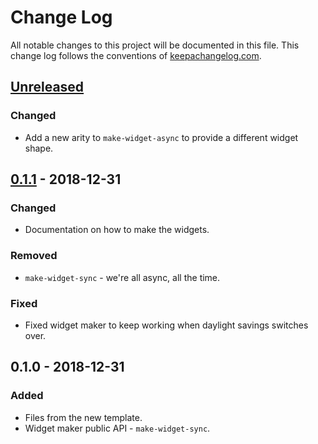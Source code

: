 # Change Log
All notable changes to this project will be documented in this file. This change log follows the conventions of [keepachangelog.com](http://keepachangelog.com/).

## [Unreleased]
### Changed
- Add a new arity to `make-widget-async` to provide a different widget shape.

## [0.1.1] - 2018-12-31
### Changed
- Documentation on how to make the widgets.

### Removed
- `make-widget-sync` - we're all async, all the time.

### Fixed
- Fixed widget maker to keep working when daylight savings switches over.

## 0.1.0 - 2018-12-31
### Added
- Files from the new template.
- Widget maker public API - `make-widget-sync`.

[Unreleased]: https://github.com/your-name/aoc-2018/compare/0.1.1...HEAD
[0.1.1]: https://github.com/your-name/aoc-2018/compare/0.1.0...0.1.1
